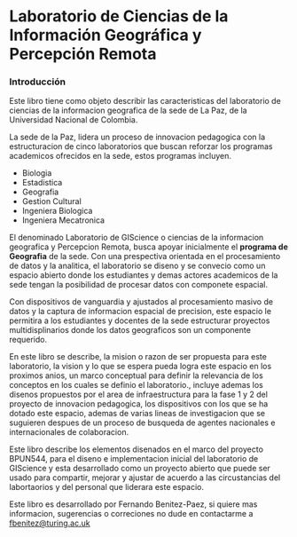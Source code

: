 # Laboratorio de Ciencias de la Información Geográfica y Percepción Remota

### Introducción

Este libro tiene como objeto describir las caracteristicas del laboratorio de ciencias de la informacion geografica de la sede de La Paz, de la Universidad Nacional de Colombia.

La sede de la Paz, lidera un proceso de innovacion pedagogica con la estructuracion de cinco laboratorios que buscan reforzar los programas academicos ofrecidos en la sede, estos programas incluyen.

* Biologia
* Estadistica
* Geografia
* Gestion Cultural
* Ingeniera Biologica
* Ingeniera Mecatronica

El denominado Laboratorio de GIScience o ciencias de la informacion geografica y Percepcion Remota, busca apoyar inicialmente el **programa de Geografia** de la sede. Con una prespectiva orientada en el procesamiento de datos y la analitica, el laboratorio se diseno y se convecio como un espacio abierto donde los estudiantes y demas actores academicos de la sede tengan la posibilidad de procesar datos con componete espacial.

Con dispositivos de vanguardia y ajustados al procesamiento masivo de datos y la captura de informacion espacial de precision, este espacio le permitira a los estudiantes y docentes de la sede estructurar proyectos multidisplinarios donde los datos geograficos son un componente requerido.

En este libro se describe, la mision o razon de ser propuesta para este laboratorio, la vision y lo que se espera pueda logra este espacio en los proximos anios, un marco conceptual para definir la relevancia de los conceptos en los cuales se definio el laboratorio., incluye ademas los disenos propuestos por el area de infraestructura para la fase 1 y 2 del proyecto de innovacion pedagogica, los dispositivos con los que se ha dotado este espacio, ademas de varias lineas de investigacion que se suguieren despues de un proceso de busqueda de agentes nacionales e internacionales de colaboracion.

Este libro describe los elementos disenados en el marco del proyecto BPUN544, para el diseno e implementacion inicial del laboratorio de GIScience y esta desarrollado como un proyecto abierto que puede ser usado para compartir, mejorar y ajustar de acuerdo a las circustancias del labortaorios y del personal que liderara este espacio.

Este libro es desarrollado por Fernando Benitez-Paez, si quiere mas informacion, sugerencias o correciones no dude en contactarme a [fbenitez@turing.ac.uk]()
